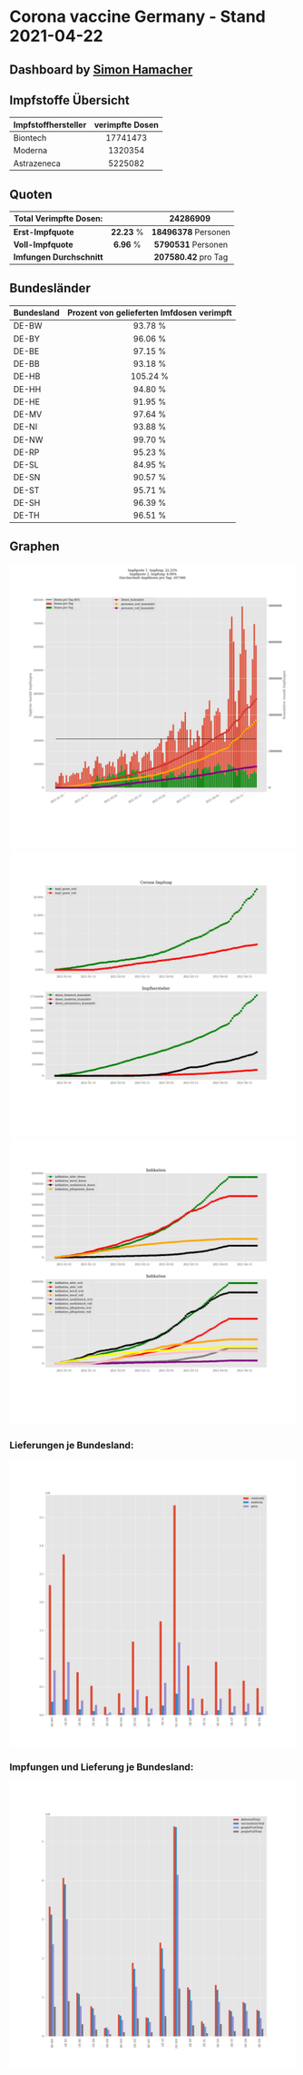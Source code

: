 # Corona vaccine Germany - Stand 2021-04-22
## Dashboard by [Simon Hamacher](https://www.shamacher.eu)
## Impfstoffe Übersicht
**Impfstoffhersteller** | **verimpfte Dosen**
-------- | :--------:
Biontech | 17741473
Moderna | 1320354
Astrazeneca | 5225082


## Quoten
**Total Verimpfte Dosen:** | |24286909&nbsp;
-------- | :--------:| :--------:
**Erst-Impfquote** | **22.23** %| **18496378** Personen
**Voll-Impfquote** | **6.96** %| **5790531** Personen
**Imfungen Durchschnitt** | |**207580.42** pro Tag 
## Bundesländer
**Bundesland** | **Prozent von gelieferten Imfdosen verimpft**
-------- | :--------:
DE-BW | 93.78 %
DE-BY | 96.06 %
DE-BE | 97.15 %
DE-BB | 93.18 %
DE-HB | 105.24 %
DE-HH | 94.80 %
DE-HE | 91.95 %
DE-MV | 97.64 %
DE-NI | 93.88 %
DE-NW | 99.70 %
DE-RP | 95.23 %
DE-SL | 84.95 %
DE-SN | 90.57 %
DE-ST | 95.71 %
DE-SH | 96.39 %
DE-TH | 96.51 %
## Graphen
<img src="Impfungen-Corona-01.jpg" alt="Impf Übersicht" title="Impf Übersicht" />
<img src="Impfungen-Corona-02.jpg" alt="Impfquote" title="optionaler Titel" />
<img src="Impfungen-Corona-03.jpg" alt="Indikation" title="Indikation" />

### Lieferungen je Bundesland:
<img src="Impfungen-Corona-04.jpg" alt="Impfungen in den Bundesländern" title="Impfungen in den Bundesländern" />

### Impfungen und Lieferung je Bundesland:
<img src="Impfungen-Corona-05.jpg" alt="Impfungen in den Bundesländern" title="Impfungen in den Bundesländern" />

